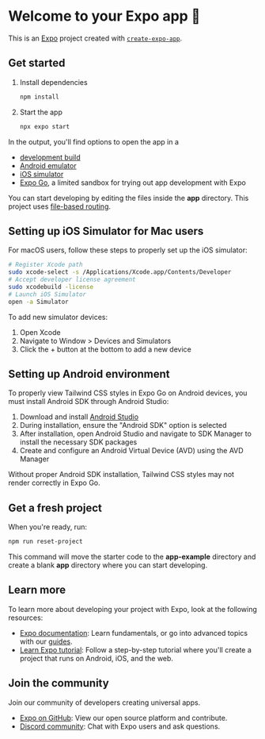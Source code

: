 # Welcome to your Expo app 👋

This is an [Expo](https://expo.dev) project created with [`create-expo-app`](https://www.npmjs.com/package/create-expo-app).

## Get started

1. Install dependencies

   ```bash
   npm install
   ```

2. Start the app

   ```bash
   npx expo start
   ```

In the output, you'll find options to open the app in a

- [development build](https://docs.expo.dev/develop/development-builds/introduction/)
- [Android emulator](https://docs.expo.dev/workflow/android-studio-emulator/)
- [iOS simulator](https://docs.expo.dev/workflow/ios-simulator/)
- [Expo Go](https://expo.dev/go), a limited sandbox for trying out app development with Expo

You can start developing by editing the files inside the **app** directory. This project uses [file-based routing](https://docs.expo.dev/router/introduction).

## Setting up iOS Simulator for Mac users

For macOS users, follow these steps to properly set up the iOS simulator:

```bash
# Register Xcode path
sudo xcode-select -s /Applications/Xcode.app/Contents/Developer
# Accept developer license agreement
sudo xcodebuild -license
# Launch iOS Simulator
open -a Simulator
```

To add new simulator devices:

1. Open Xcode
2. Navigate to Window > Devices and Simulators
3. Click the + button at the bottom to add a new device

## Setting up Android environment

To properly view Tailwind CSS styles in Expo Go on Android devices, you must install Android SDK through Android Studio:

1. Download and install [Android Studio](https://developer.android.com/studio)
2. During installation, ensure the "Android SDK" option is selected
3. After installation, open Android Studio and navigate to SDK Manager to install the necessary SDK packages
4. Create and configure an Android Virtual Device (AVD) using the AVD Manager

Without proper Android SDK installation, Tailwind CSS styles may not render correctly in Expo Go.

## Get a fresh project

When you're ready, run:

```bash
npm run reset-project
```

This command will move the starter code to the **app-example** directory and create a blank **app** directory where you can start developing.

## Learn more

To learn more about developing your project with Expo, look at the following resources:

- [Expo documentation](https://docs.expo.dev/): Learn fundamentals, or go into advanced topics with our [guides](https://docs.expo.dev/guides).
- [Learn Expo tutorial](https://docs.expo.dev/tutorial/introduction/): Follow a step-by-step tutorial where you'll create a project that runs on Android, iOS, and the web.

## Join the community

Join our community of developers creating universal apps.

- [Expo on GitHub](https://github.com/expo/expo): View our open source platform and contribute.
- [Discord community](https://chat.expo.dev): Chat with Expo users and ask questions.
